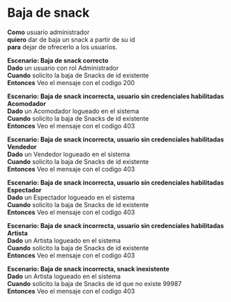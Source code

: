 # Baja de snack

**Como** usuario administrador  
**quiero** dar de baja un snack a partir de su id  
**para** dejar de ofrecerlo a los usuarios.

**Escenario: Baja de snack correcto**  
**Dado** un usuario con rol Administrador  
**Cuando** solicito la baja de Snacks de id existente  
**Entonces** Veo el mensaje con el codigo 200

**Escenario: Baja de snack incorrecta, usuario sin credenciales habilitadas Acomodador**  
**Dado** un Acomodador logueado en el sistema  
**Cuando** solicito la baja de Snacks de id existente  
**Entonces** Veo el mensaje con el codigo 403

**Escenario: Baja de snack incorrecta, usuario sin credenciales habilitadas Vendedor**  
**Dado** un Vendedor logueado en el sistema  
**Cuando** solicito la baja de Snacks de id existente  
**Entonces** Veo el mensaje con el codigo 403

**Escenario: Baja de snack incorrecta, usuario sin credenciales habilitadas Espectador**  
**Dado** un Espectador logueado en el sistema  
**Cuando** solicito la baja de Snacks de id existente  
**Entonces** Veo el mensaje con el codigo 403

**Escenario: Baja de snack incorrecta, usuario sin credenciales habilitadas Artista**  
**Dado** un Artista logueado en el sistema  
**Cuando** solicito la baja de Snacks de id existente  
**Entonces** Veo el mensaje con el codigo 403

**Escenario: Baja de snack incorrecta, snack inexistente**  
**Dado** un Artista logueado en el sistema  
**Cuando** solicito la baja de Snacks de id que no existe 99987  
**Entonces** Veo el mensaje con el codigo 403
